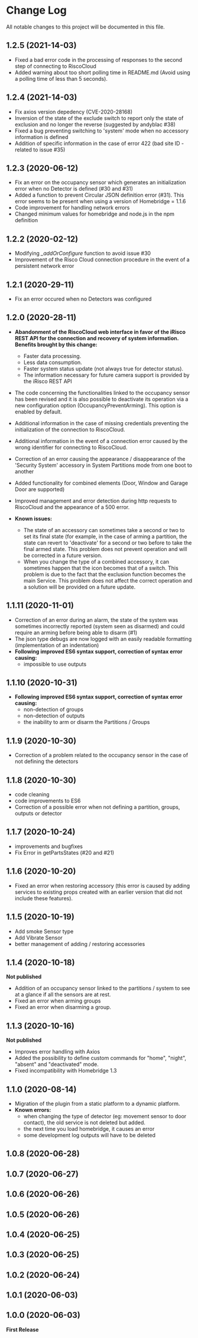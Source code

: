 # Change Log

All notable changes to this project will be documented in this file.

## 1.2.5 (2021-14-03)
* Fixed a bad error code in the processing of responses to the second step of connecting to RiscoCloud
* Added warning about too short polling time in README.md (Avoid using a polling time of less than 5 seconds).

## 1.2.4 (2021-14-03)
* Fix axios version depedency (CVE-2020-28168)
* Inversion of the state of the exclude switch to report only the state of exclusion and no longer the reverse (suggested by andyblac #38)
* Fixed a bug preventing switching to 'system' mode when no accessory information is defined
* Addition of specific information in the case of error 422 (bad site ID - related to issue #35)

## 1.2.3 (2020-06-12)
* Fix an error on the occupancy sensor which generates an initialization error when no Detector is defined (#30 and #31)
* Added a function to prevent Circular JSON definition error (#31). This error seems to be present when using a version of Homebridge = 1.1.6
* Code improvement for handling network errors
* Changed minimum values for homebridge and node.js in the npm definition

## 1.2.2 (2020-02-12)
* Modifying *_addOrConfigure* function to avoid issue #30
* Improvement of the Risco Cloud connection procedure in the event of a persistent network error

## 1.2.1 (2020-29-11)

* Fix an error occured when no Detectors was configured

## 1.2.0 (2020-28-11)

* **Abandonment of the RiscoCloud web interface in favor of the iRisco REST API for the connection and recovery of system information.
  Benefits brought by this change:**
  * Faster data processing.
  * Less data consumption.
  * Faster system status update (not always true for detector status).
  * The information necessary for future camera support is provided by the iRisco REST API
* The code concerning the functionalities linked to the occupancy sensor has been revised and it is also possible to deactivate its operation via a new 
  configuration option (OccupancyPreventArming). This option is enabled by default.
* Additional information in the case of missing credentials preventing the initialization of the connection to RiscoCloud.
* Additional information in the event of a connection error caused by the wrong identifier for connecting to RiscoCloud.
* Correction of an error causing the appearance / disappearance of the 'Security System' accessory in System Partitions mode from one boot to another
* Added functionality for combined elements (Door, Window and Garage Door are supported)
* Improved management and error detection during http requests to RiscoCloud and the appearance of a 500 error.

* **Known issues:**
  * The state of an accessory can sometimes take a second or two to set its final state (for example, in the case of arming a partition, the state can revert to 'deactivate' for a second or two before to take the final armed state.
  This problem does not prevent operation and will be corrected in a future version.
  * When you change the type of a combined accessory, it can sometimes happen that the icon becomes that of a switch.
  This problem is due to the fact that the exclusion function becomes the main Service.
  This problem does not affect the correct operation and a solution will be provided on a future update.



## 1.1.11 (2020-11-01)

* Correction of an error during an alarm, the state of the system was sometimes incorrectly reported (system seen as disarmed) and could require an arming before being able to disarm (#1)
* The json type debugs are now logged with an easily readable formatting (implementation of an indentation)
* **Following improved ES6 syntax support, correction of syntax error causing:**
  * impossible to use outputs


## 1.1.10 (2020-10-31)

* **Following improved ES6 syntax support, correction of syntax error causing:**
  * non-detection of groups
  * non-detection of outputs
  * the inability to arm or disarm the Partitions / Groups

## 1.1.9 (2020-10-30)

* Correction of a problem related to the occupancy sensor in the case of not defining the detectors

## 1.1.8 (2020-10-30)

* code cleaning
* code improvements to ES6
* Correction of a possible error when not defining a partition, groups, outputs or detector

## 1.1.7 (2020-10-24)

* improvements and bugfixes
* Fix Error in getPartsStates (#20 and #21)

## 1.1.6 (2020-10-20)

* Fixed an error when restoring accessory (this error is caused by adding services to existing props created with an earlier version that did not include these features).

## 1.1.5 (2020-10-19)

* Add smoke Sensor type
* Add Vibrate Sensor
* better management of adding / restoring accessories

## 1.1.4 (2020-10-18)

**Not published**

* Addition of an occupancy sensor linked to the partitions / system to see at a glance if all the sensors are at rest.
* Fixed an error when arming groups
* Fixed an error when disarming a group.

## 1.1.3 (2020-10-16)

**Not published**

* Improves error handling with Axios
* Added the possibility to define custom commands for "home", "night", "absent" and "deactivated" mode.
* Fixed incompatibility with Homebridge 1.3

## 1.1.0 (2020-08-14)

* Migration of the plugin from a static platform to a dynamic platform.
* **Known errors:**
  * when changing the type of detector (eg: movement sensor to door contact), the old service is not deleted but added.
  * the next time you load homebridge, it causes an error
  * some development log outputs will have to be deleted

## 1.0.8 (2020-06-28)

## 1.0.7 (2020-06-27)

## 1.0.6 (2020-06-26)

## 1.0.5 (2020-06-26)

## 1.0.4 (2020-06-25)

## 1.0.3 (2020-06-25)

## 1.0.2 (2020-06-24)

## 1.0.1 (2020-06-03)

## 1.0.0 (2020-06-03)

**First Release**